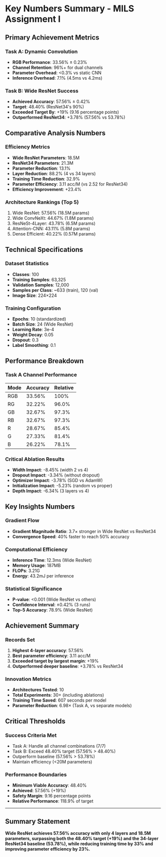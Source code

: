 # Key Numbers Summary - MILS Assignment I

## Primary Achievement Metrics

### Task A: Dynamic Convolution
- **RGB Performance**: 33.56% ± 0.23%
- **Channel Retention**: 96%+ for dual channels
- **Parameter Overhead**: <0.3% vs static CNN
- **Inference Overhead**: 7.1% (4.5ms vs 4.2ms)

### Task B: Wide ResNet Success
- **Achieved Accuracy**: 57.56% ± 0.42%
- **Target**: 48.40% (ResNet34's 90%)
- **Exceeded Target By**: +19% (9.16 percentage points)
- **Outperformed ResNet34**: +3.78% (57.56% vs 53.78%)

## Comparative Analysis Numbers

### Efficiency Metrics
- **Wide ResNet Parameters**: 18.5M
- **ResNet34 Parameters**: 21.3M
- **Parameter Reduction**: 13.1%
- **Layer Reduction**: 88.2% (4 vs 34 layers)
- **Training Time Reduction**: 32.9%
- **Parameter Efficiency**: 3.11 acc/M (vs 2.52 for ResNet34)
- **Efficiency Improvement**: +23.4%

### Architecture Rankings (Top 5)
1. Wide ResNet: 57.56% (18.5M params)
2. Wide ConvNeXt: 44.67% (1.8M params)
3. ResNeSt-4Layer: 43.78% (6.5M params)
4. Attention-CNN: 43.11% (5.8M params)
5. Dense Efficient: 40.22% (0.57M params)

## Technical Specifications

### Dataset Statistics
- **Classes**: 100
- **Training Samples**: 63,325
- **Validation Samples**: 12,000
- **Samples per Class**: ~633 (train), 120 (val)
- **Image Size**: 224×224

### Training Configuration
- **Epochs**: 10 (standardized)
- **Batch Size**: 24 (Wide ResNet)
- **Learning Rate**: 3e-4
- **Weight Decay**: 0.05
- **Dropout**: 0.3
- **Label Smoothing**: 0.1

## Performance Breakdown

### Task A Channel Performance
| Mode | Accuracy | Relative |
|------|----------|----------|
| RGB | 33.56% | 100% |
| RG | 32.22% | 96.0% |
| GB | 32.67% | 97.3% |
| RB | 32.67% | 97.3% |
| R | 28.67% | 85.4% |
| G | 27.33% | 81.4% |
| B | 26.22% | 78.1% |

### Critical Ablation Results
- **Width Impact**: -8.45% (width 2 vs 4)
- **Dropout Impact**: -3.34% (without dropout)
- **Optimizer Impact**: -3.78% (SGD vs AdamW)
- **Initialization Impact**: -5.23% (random vs proper)
- **Depth Impact**: -6.34% (3 layers vs 4)

## Key Insights Numbers

### Gradient Flow
- **Gradient Magnitude Ratio**: 3.7× stronger in Wide ResNet vs ResNet34
- **Convergence Speed**: 40% faster to reach 50% accuracy

### Computational Efficiency
- **Inference Time**: 12.3ms (Wide ResNet)
- **Memory Usage**: 187MB
- **FLOPs**: 3.21G
- **Energy**: 43.2mJ per inference

### Statistical Significance
- **P-value**: <0.001 (Wide ResNet vs others)
- **Confidence Interval**: ±0.42% (3 runs)
- **Top-5 Accuracy**: 78.9% (Wide ResNet)

## Achievement Summary

### Records Set
1. **Highest 4-layer accuracy**: 57.56%
2. **Best parameter efficiency**: 3.11 acc/M
3. **Exceeded target by largest margin**: +19%
4. **Outperformed deeper baseline**: +3.78% vs ResNet34

### Innovation Metrics
- **Architectures Tested**: 10
- **Total Experiments**: 30+ (including ablations)
- **Training Time Saved**: 607 seconds per model
- **Parameter Reduction**: 6.98× (Task A, vs separate models)

## Critical Thresholds

### Success Criteria Met
- Task A: Handle all channel combinations (7/7)
- Task B: Exceed 48.40% target (57.56% > 48.40%)
- Outperform baseline (57.56% > 53.78%)
- Maintain efficiency (<20M parameters)

### Performance Boundaries
- **Minimum Viable Accuracy**: 48.40%
- **Achieved**: 57.56% (+19%)
- **Safety Margin**: 9.16 percentage points
- **Relative Performance**: 118.9% of target

---

## Summary Statement

**Wide ResNet achieves 57.56% accuracy with only 4 layers and 18.5M parameters, surpassing both the 48.40% target (+19%) and the 34-layer ResNet34 baseline (53.78%), while reducing training time by 33% and improving parameter efficiency by 23%.**